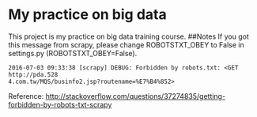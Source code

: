 # My practice on big data
This project is my practice on big data training course.
##Notes
If you got this message from scrapy, please change ROBOTSTXT_OBEY to False in settings.py (ROBOTSTXT_OBEY=False).
```
2016-07-03 09:33:38 [scrapy] DEBUG: Forbidden by robots.txt: <GET http://pda.528
4.com.tw/MQS/businfo2.jsp?routename=%E7%B4%852>
```
Reference: http://stackoverflow.com/questions/37274835/getting-forbidden-by-robots-txt-scrapy
